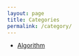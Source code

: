 ```yaml
---
layout: page
title: Categories
permalink: /category/
---
```


<div class="post">
	<ul>
		<li><a href="./Algorithm">Algorithm</a></li>
	</ul>
</div>